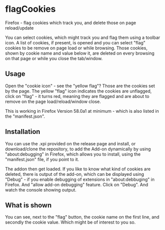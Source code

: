 # flagCookies
Firefox - flag cookies which track you, and delete those on page reload/update

You can select cookies, which might track you and flag them using a toolbar icon. A list of cookies, if present, is opened and you can select "flag" cookies to be remove on page load or while browsing. Those cookies, shown by cookie name and value below it, are deleted on every browsing on that page or while you close the tab/window.

## Usage

Open the "cookie icon" - see the "yellow flag"? Those are the cookies set by the page. The yellow "flag" icon indicates the cookies are unflagged, click on "flag" - it turns red, meaning they are flagged and are about to remove on the page load/reload/window close.

This is working in Firefox Version 58.0a1 at minimum - which is also listed in the "manifest.json".

## Installation

You can use the .xpi provided on the release page and install, or download/clone the repository, to add the Add-on dynamically by using "about:debugging" in Firefox, which allows you to install, using the "manifest.json" file, if you point to it.

The addon then get loaded. If you like to know what kind of cookies are deleted, there is output of the add-on, which can be displayed using "Debug" - if you enable debugging of extensions in "about:debbuging" in Firefox. And "allow add-on debugging" feature. Click on "Debug". And watch the console showing output.

## What is shown

You can see, next to the "flag" button, the cookie name on the first line, and secondly the cookie value. Which might be of interest to you so.

